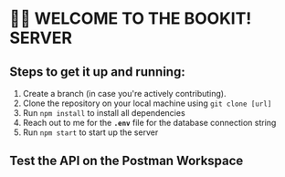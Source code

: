 # 👋🏾 WELCOME TO THE BOOKIT! SERVER

## Steps to get it up and running:
1. Create a branch (in case you're actively contributing).
2. Clone the repository on your local machine using `git clone [url]`
3. Run `npm install` to install all dependencies
4. Reach out to me for the **`.env`** file for the database connection string
5. Run `npm start` to start up the server

## Test the API on the **Postman Workspace** 
